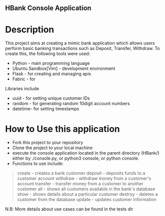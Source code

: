 ## HBank Console Application

# Description
This project aims at creating a mimic bank application which allows users perform basic
banking transactions such as Deposit, Transfer, Withdraw.
To create this, the following tools were used:

*	Python			-	main programming language
*	Ubuntu Sandbox[Vim]	-	development environment
*	Flask			-	for creating and managing apis
*	Fabric			-	for 

Libraries include 
*	uuid	-	for setting unique customer IDs
*	random	-	for generating random 10digit account numbers
*	datetime-	for setting timestamps

# How to Use this application
* Fork this project to your repository
* Clone the project to your local machine
* execute the console application located in the parent directory (HBank/) either by
	./console.py, or python3 console, or python console.
* Functions to use include:
> create	-	creates a bank customer
> deposit	-	deposits funds to a customer account
> withdraw	-	withdraw money from a customer's account
> transfer	-	transfer money from a customer to another customer
> all		-	shows all customers available in the bank's database
> show		-	shows details about a particular customer
> destroy	-	deletes a customer from the database
> update	-	updates customer information

N.B:	More details about use cases can be found in the tests dir

